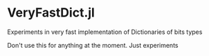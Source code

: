 # VeryFastDict.jl
Experiments in very fast implementation of Dictionaries of bits types

Don't use this for anything at the moment. Just experiments